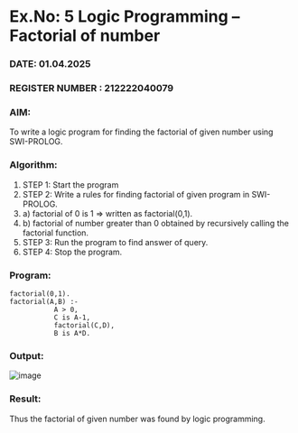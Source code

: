 # Ex.No: 5   Logic Programming – Factorial of number   
### DATE: 01.04.2025                                                                           
### REGISTER NUMBER : 212222040079
### AIM: 
To  write  a logic program for finding the factorial of given number using SWI-PROLOG. 
### Algorithm:
1. STEP 1: Start the program
2. STEP 2:  Write a rules for finding factorial of given program in SWI-PROLOG.
3.   a)	factorial of 0 is 1 => written as factorial(0,1).
4.   b)	factorial of number greater than 0 obtained by recursively calling the factorial    function.
5. STEP 3: Run the program  to find answer of  query.
6. STEP 4: Stop the program.

### Program:

```
factorial(0,1).
factorial(A,B) :-  
           A > 0, 
           C is A-1,
           factorial(C,D),
           B is A*D.
```

### Output:

![image](https://github.com/user-attachments/assets/493873a9-1149-4454-8414-05add404537f)


### Result:
Thus the factorial of given number was found by logic programming. 
